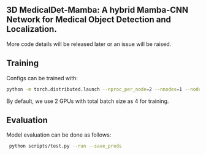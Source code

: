 ## 3D MedicalDet-Mamba: A hybrid Mamba-CNN Network for Medical Object Detection and Localization.   
More code details will be released later or an issue will be raised.



## Training
Configs can be trained with:
```bash
python -m torch.distributed.launch --nproc_per_node=2 --nnodes=1 --node_rank=0 --master_addr='127.0.0.1' --master_port=12345  scripts/train2.py
```
By default, we use 2 GPUs with total batch size as 4 for training.

## Evaluation
Model evaluation can be done as follows:
```bash
 python scripts/test.py --run --save_preds
```
